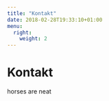 ```yaml
---
title: "Kontakt"
date: 2018-02-28T19:33:10+01:00
menu:
  right:
    weight: 2
---
```

# Kontakt

horses are neat
